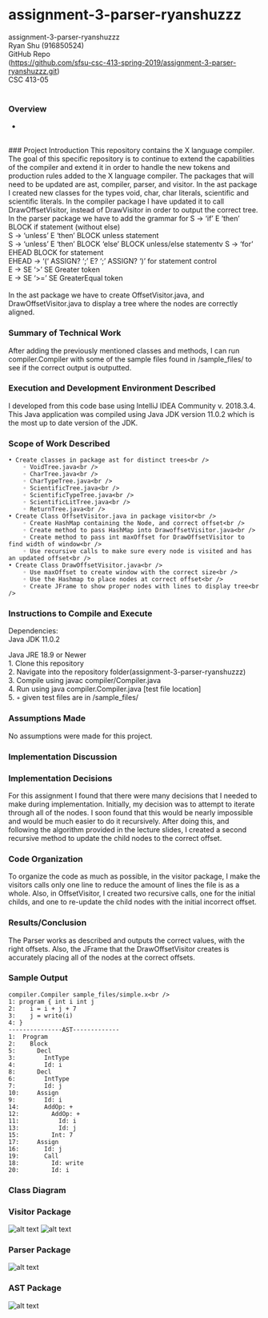 # assignment-3-parser-ryanshuzzz
assignment-3-parser-ryanshuzzz<br />
Ryan Shu (916850524)<br />
GitHub Repo<br />
(https://github.com/sfsu-csc-413-spring-2019/assignment-3-parser-ryanshuzzz.git)<br />
CSC 413-05<br />
<br />
### Overview
-
<br />
### Project Introduction
This repository contains the X language compiler. The goal of this specific repository is to continue to extend the capabilities of the compiler and extend it in order to handle the new tokens and production rules added to the X language compiler. The packages that will need to be updated are ast, compiler, parser, and visitor.  In the ast package I created new classes for the types void, char, char literals, scientific  and scientific literals. In the compiler package I have updated it to call DrawOffsetVisitor, instead of DrawVisitor in order to output the correct tree. In the parser package we have to add the grammar for 
S → ‘if’ E ‘then’ BLOCK if statement (without else)<br />
S → ‘unless’ E ‘then’ BLOCK unless statement<br />
S → ‘unless’ E ‘then’ BLOCK ‘else’ BLOCK unless/else statementv
S → ‘for’ EHEAD BLOCK for statement<br />
EHEAD → ‘(‘ ASSIGN? ‘;’ E? ‘;’ ASSIGN? ‘)’ for statement control<br />
E → SE ‘>’ SE Greater token<br />
E → SE ‘>=’ SE GreaterEqual token<br />
<br />
In the ast package we have to create OffsetVisitor.java, and DrawOffsetVisitor.java to display a tree where the nodes are correctly aligned.
<br />

### Summary of Technical Work
After adding the previously mentioned classes and methods, I can run compiler.Compiler with some of the sample files found in /sample_files/ to see if the correct output is outputted. 

### Execution and Development Environment Described
I developed from this code base using IntelliJ IDEA Community v. 2018.3.4. This Java application was
compiled using Java JDK version 11.0.2 which is the most up to date version of the JDK.

### Scope of Work Described
    • Create classes in package ast for distinct trees<br />
        ◦ VoidTree.java<br />
        ◦ CharTree.java<br />
        ◦ CharTypeTree.java<br />
        ◦ ScientificTree.java<br />
        ◦ ScientificTypeTree.java<br />
        ◦ ScientificLitTree.java<br />
        ◦ ReturnTree.java<br />
    • Create Class OffsetVisitor.java in package visitor<br />
        ◦ Create HashMap containing the Node, and correct offset<br />
        ◦ Create method to pass HashMap into DrawoffsetVisitor.java<br />
        ◦ Create method to pass int maxOffset for DrawOffsetVisitor to find width of window<br />
        ◦ Use recursive calls to make sure every node is visited and has an updated offset<br />
    • Create Class DrawOffsetVisitor.java<br />
        ◦ Use maxOffset to create window with the correct size<br />
        ◦ Use the Hashmap to place nodes at correct offset<br />
        ◦ Create JFrame to show proper nodes with lines to display tree<br />

### Instructions to Compile and Execute
Dependencies:<br />
Java JDK 11.0.2<br />

Java JRE 18.9 or Newer<br />
    1. Clone this repository<br />
    2. Navigate into the repository folder(assignment-3-parser-ryanshuzzz)<br />
    3. Compile using javac compiler/Compiler.java<br />
    4. Run using java compiler.Compiler.java [test file location]<br />
    5. ◦ given test files are in /sample_files/<br />

### Assumptions Made
No assumptions were made for this project.

### Implementation Discussion

### Implementation Decisions
For this assignment I found that there were many decisions that I needed to make during implementation. Initially, my decision was to attempt to iterate through all of the nodes. I soon found that this would be nearly impossible and would be much easier to do it recursively. After doing this, and following the algorithm provided in the lecture slides, I created a second recursive method to update the child nodes to the correct offset.
### Code Organization
To organize the code as much as possible, in the visitor package, I make the visitors calls only one line to reduce the amount of lines the file is as a whole. Also, in OffsetVisitor, I created two recursive calls, one for the initial childs, and one to re-update the child nodes with the initial incorrect offset. 
### Results/Conclusion
The Parser works as described and outputs the correct values, with the right offsets. Also, the JFrame that the DrawOffsetVisitor creates is accurately placing all of the nodes at the correct offsets.

### Sample Output
```
compiler.Compiler sample_files/simple.x<br />
1: program { int i int j
2:    i = i + j + 7
3:    j = write(i)
4: }
---------------AST-------------
1:  Program
2:    Block
5:      Decl
3:        IntType
4:        Id: i
8:      Decl
6:        IntType
7:        Id: j
10:     Assign
9:        Id: i
14:       AddOp: +
12:         AddOp: +
11:           Id: i
13:           Id: j
15:         Int: 7
17:     Assign
16:       Id: j
19:       Call
18:         Id: write
20:         Id: i
```
### Class Diagram

### Visitor Package
![alt text](https://github.com/sfsu-csc-413-spring-2019/assignment-3-parser-ryanshuzzz/blob/master/VISITOR1.png)
![alt text](https://github.com/sfsu-csc-413-spring-2019/assignment-3-parser-ryanshuzzz/blob/master/VISITOR2.png)
### Parser Package
![alt text](https://github.com/sfsu-csc-413-spring-2019/assignment-3-parser-ryanshuzzz/blob/master/PARSER.png)
### AST Package
![alt text](https://github.com/sfsu-csc-413-spring-2019/assignment-3-parser-ryanshuzzz/blob/master/AST.png)
